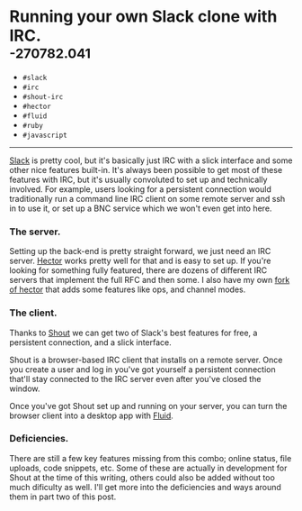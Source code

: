 # Running your own Slack clone with IRC.<br><small>-270782.041</small></h1>

- `#slack`
- `#irc`
- `#shout-irc`
- `#hector`
- `#fluid`
- `#ruby`
- `#javascript`

---

[Slack](https://slack.com/) is pretty cool, but it's basically just IRC with a slick interface and some other nice features built-in. It's always been possible to get most of these features with IRC, but it's usually convoluted to set up and technically involved. For example, users looking for a persistent connection would traditionally run a command line IRC client on some remote server and ssh in to use it, or set up a BNC service which we won't even get into here.

### The server.

Setting up the back-end is pretty straight forward, we just need an IRC server. [Hector](https://github.com/sstephenson/hector) works pretty well for that and is easy to set up. If you're looking for something fully featured, there are dozens of different IRC servers that implement the full RFC and then some. I also have my own [fork of hector](https://github.com/knubie/hector) that adds some features like ops, and channel modes.

### The client.

Thanks to [Shout](http://shout-irc.com/) we can get two of Slack's best features for free, a persistent connection, and a slick interface.

Shout is a browser-based IRC client that installs on a remote server. Once you create a user and log in you've got yourself a persistent connection that'll stay connected to the IRC server even after you've closed the window.

Once you've got Shout set up and running on your server, you can turn the browser client into a desktop app with [Fluid](http://fluidapp.com/).

### Deficiencies.

There are still a few key features missing from this combo; online status, file uploads, code snippets, etc. Some of these are actually in development for Shout at the time of this writing, others could also be added without too much dificulty as well. I'll get more into the deficiencies and ways around them in part two of this post.
